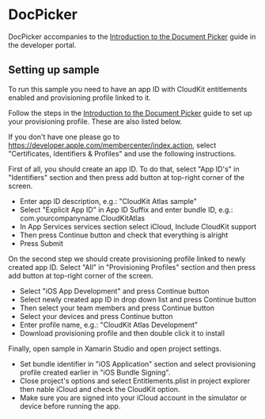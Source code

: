 DocPicker
======================

DocPicker accompanies to the [Introduction to the Document Picker](http://developer.xamarin.com/guides/ios/platform_features/introduction_to_the_document_picker/) guide in the developer portal.

## Setting up sample

To run this sample you need to have an app ID with CloudKit
entitlements enabled and provisioning profile linked to it.  

Follow the steps in the [Introduction to the Document Picker](http://developer.xamarin.com/guides/ios/platform_features/introduction_to_the_document_picker/#Enabling_iCloud_in_Xamarin) guide to set up your provisioning profile. These are also listed below.

If you don't have one please go to
https://developer.apple.com/membercenter/index.action, select
"Certificates, Identifiers & Profiles" and use the following
instructions.

First of all, you should create an app ID.  To do that, select "App
ID's" in "Identifiers" section and then press add button at top-right
corner of the screen.

* Enter app ID description, e.g.: "CloudKit Atlas sample"
* Select "Explicit App ID" in App ID Suffix and enter bundle ID, e.g.:
  com.yourcompanyname.CloudKitAtlas
* In App Services services section select iCloud, Include CloudKit support
* Then press Continue button and check that everything is alright
* Press Submit

On the second step we should create provisioning profile linked to
newly created app ID. Select "All" in "Provisioning Profiles" section
and then press add button at top-right corner of the screen.

* Select "iOS App Development" and press Continue button
* Select newly created app ID in drop down list and press Continue button
* Then select your team members and press Continue button
* Select your devices and press Continue button
* Enter profile name, e.g.: "CloudKit Atlas Development"
* Download provisioning profile and then double click it to install

Finally, open sample in Xamarin Studio and open project settings.

* Set bundle identifier in "iOS Application" section and select
  provisioning profile created earlier in "iOS Bundle Signing".
* Close project's options and select Entitlements.plist in project
  explorer then nable iCloud and check the CloudKit option.
* Make sure you are signed into your iCloud account in the simulator
  or device before running the app.